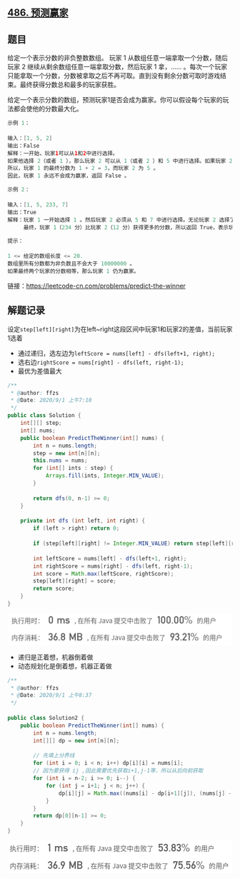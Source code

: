 ## [486. 预测赢家](https://leetcode-cn.com/problems/predict-the-winner/)

## 题目

给定一个表示分数的非负整数数组。 玩家 1 从数组任意一端拿取一个分数，随后玩家 2 继续从剩余数组任意一端拿取分数，然后玩家 1 拿，…… 。每次一个玩家只能拿取一个分数，分数被拿取之后不再可取。直到没有剩余分数可取时游戏结束。最终获得分数总和最多的玩家获胜。

给定一个表示分数的数组，预测玩家1是否会成为赢家。你可以假设每个玩家的玩法都会使他的分数最大化。

 

```java
示例 1：

输入：[1, 5, 2]
输出：False
解释：一开始，玩家1可以从1和2中进行选择。
如果他选择 2（或者 1 ），那么玩家 2 可以从 1（或者 2 ）和 5 中进行选择。如果玩家 2 选择了 5 ，那么玩家 1 则只剩下 1（或者 2 ）可选。
所以，玩家 1 的最终分数为 1 + 2 = 3，而玩家 2 为 5 。
因此，玩家 1 永远不会成为赢家，返回 False 。
```



```java
示例 2：

输入：[1, 5, 233, 7]
输出：True
解释：玩家 1 一开始选择 1 。然后玩家 2 必须从 5 和 7 中进行选择。无论玩家 2 选择了哪个，玩家 1 都可以选择 233 。
     最终，玩家 1（234 分）比玩家 2（12 分）获得更多的分数，所以返回 True，表示玩家 1 可以成为赢家。
```



```java
提示：

1 <= 给定的数组长度 <= 20.
数组里所有分数都为非负数且不会大于 10000000 。
如果最终两个玩家的分数相等，那么玩家 1 仍为赢家。
```



链接：https://leetcode-cn.com/problems/predict-the-winner


## 解题记录

设定`step[left][right]`为在left~right这段区间中玩家1和玩家2的差值，当前玩家1选着

+ 通过递归，选左边为`leftScore = nums[left] - dfs(left+1, right);`
+ 选右边`rightScore = nums[right] - dfs(left, right-1);`
+ 最优为差值最大

```java
/**
 * @author: ffzs
 * @Date: 2020/9/1 上午7:10
 */
public class Solution {
    int[][] step;
    int[] nums;
    public boolean PredictTheWinner(int[] nums) {
        int n = nums.length;
        step = new int[n][n];
        this.nums = nums;
        for (int[] ints : step) {
            Arrays.fill(ints, Integer.MIN_VALUE);
        }

        return dfs(0, n-1) >= 0;
    }

    private int dfs (int left, int right) {
        if (left > right) return 0;

        if (step[left][right] != Integer.MIN_VALUE) return step[left][right];

        int leftScore = nums[left] - dfs(left+1, right);
        int rightScore = nums[right] - dfs(left, right-1);
        int score = Math.max(leftScore, rightScore);
        step[left][right] = score;
        return score;
    }
}
```

![image-20200901085001516](README.assets/image-20200901085001516.png)

+ 递归是正着想，机器倒着做
+ 动态规划化是倒着想，机器正着做



```java
/**
 * @author: ffzs
 * @Date: 2020/9/1 上午8:37
 */

public class Solution2 {
    public boolean PredictTheWinner(int[] nums) {
        int n = nums.length;
        int[][] dp = new int[n][n];

        // 先填上分界线
        for (int i = 0; i < n; i++) dp[i][i] = nums[i];
        // 因为要获得 ij ,因此需要优先获取i+1,j-1等，所以从后向前获取
        for (int i = n-2; i >= 0; i--) {
            for (int j = i+1; j < n; j++) {
                dp[i][j] = Math.max((nums[i] - dp[i+1][j]), (nums[j] - dp[i][j-1]));
            }
        }
        return dp[0][n-1] >= 0;
    }
}
```

![image-20200901085026406](README.assets/image-20200901085026406.png)